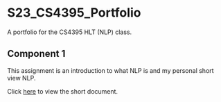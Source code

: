 # S23_CS4395_Portfolio
A portfolio for the CS4395 HLT (NLP) class. 

## Component 1
This assignment is an introduction to what NLP is and my personal short view NLP.

Click [here](https://github.com/JHoGit1/UTD_CS_Portfolio/blob/main/CS4395_Portfolio/Component%201/C1_Jonathan_Ho_Overview_of_NLP.pdf) to view the short document.